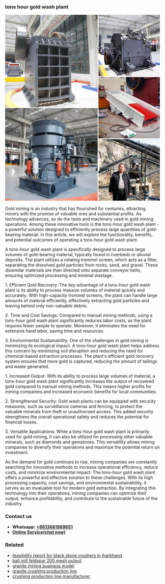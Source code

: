 <h3>tons hour gold wash plant</h3><img src='1708323114.jpg' alt=''><p>Gold mining is an industry that has flourished for centuries, attracting miners with the promise of valuable ores and substantial profits. As technology advances, so do the tools and machinery used in gold mining operations. Among these innovative tools is the tons-hour gold wash plant - a powerful solution designed to efficiently process large quantities of gold-bearing material. In this article, we will explore the functionality, benefits, and potential outcomes of operating a tons-hour gold wash plant.</p><p>A tons-hour gold wash plant is specifically designed to process large volumes of gold-bearing material, typically found in riverbeds or alluvial deposits. The plant utilizes a rotating trommel screen, which acts as a filter, separating the dissolved gold particles from rocks, sand, and gravel. These dissimilar materials are then directed onto separate conveyor belts, ensuring optimized processing and minimal wastage.</p><p>1. Efficient Gold Recovery: The key advantage of a tons-hour gold wash plant is its ability to process massive volumes of material quickly and accurately. With high-capacity trommel screens, the plant can handle large amounts of material efficiently, effectively extracting gold particles and leaving behind only non-valuable debris.</p><p>2. Time and Cost Savings: Compared to manual mining methods, using a tons-hour gold wash plant significantly reduces labor costs, as the plant requires fewer people to operate. Moreover, it eliminates the need for extensive hand labor, saving time and resources.</p><p>3. Environmental Sustainability: One of the challenges in gold mining is minimizing its ecological impact. A tons-hour gold wash plant helps address this concern by minimizing soil disruption and reducing the need for chemical-based extraction processes. The plant's efficient gold recovery system ensures that more gold is captured, reducing the amount of tailings and waste generated.</p><p>1. Increased Output: With its ability to process large volumes of material, a tons-hour gold wash plant significantly increases the output of recovered gold compared to manual mining methods. This means higher profits for mining companies and increased economic benefits for local communities.</p><p>2. Strengthened Security: Gold wash plants can be equipped with security measures, such as surveillance cameras and fencing, to protect the valuable minerals from theft or unauthorized access. This added security strengthens the overall operational safety and reduces the potential for financial losses.</p><p>3. Versatile Applications: While a tons-hour gold wash plant is primarily used for gold mining, it can also be utilized for processing other valuable minerals, such as diamonds and gemstones. This versatility allows mining companies to diversify their operations and maximize the potential return on investment.</p><p>As the demand for gold continues to rise, mining companies are constantly searching for innovative methods to increase operational efficiency, reduce costs, and minimize environmental impact. The tons-hour gold wash plant offers a powerful and effective solution to these challenges. With its high processing capacity, cost savings, and environmental sustainability, it serves as an invaluable tool for modern gold extraction. By integrating this technology into their operations, mining companies can optimize their output, enhance profitability, and contribute to the sustainable future of the industry.</p><h3>Contact us</h3><ul><li><strong>Whatsapp:&nbsp;<a href="https://wa.me/8613661969651">+8613661969651</a></strong></li><li><a href="https://swt.shibang-china.com/?git&amp;zhl&amp;tons hour gold wash plant"><strong>Online Service(chat now)</strong></a></li></ul><h3>Related</h3><ul><li><a href='feasibility report for black stone crushers in jharkhand.md'>feasibility report for black stone crushers in jharkhand</a></li><li><a href='ball mill feldspar 200 mesh output.md'>ball mill feldspar 200 mesh output</a></li><li><a href='granite mining business model.md'>granite mining business model</a></li><li><a href='granite crushing production line.md'>granite crushing production line</a></li><li><a href='crushing production line manufacturer.md'>crushing production line manufacturer</a></li></ul>